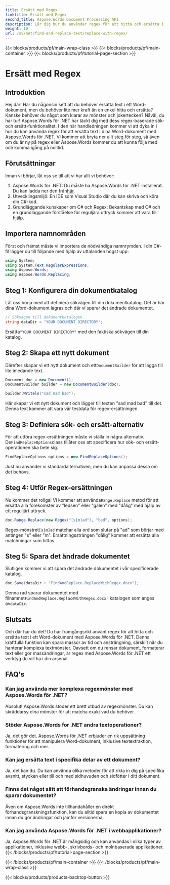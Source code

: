 ```yaml
---
title: Ersätt med Regex
linktitle: Ersätt med Regex
second_title: Aspose.Words Document Processing API
description: Lär dig hur du använder regex för att hitta och ersätta i Word-dokument med Aspose.Words för .NET. Följ vår detaljerade, steg-för-steg-guide för att bemästra textmanipulation.
weight: 10
url: /sv/net/find-and-replace-text/replace-with-regex/
---
```


{{< blocks/products/pf/main-wrap-class >}}
{{< blocks/products/pf/main-container >}}
{{< blocks/products/pf/tutorial-page-section >}}

# Ersätt med Regex

## Introduktion

Hej där! Har du någonsin sett att du behöver ersätta text i ett Word-dokument, men du behöver lite mer kraft än en enkel hitta och ersätta? Kanske behöver du något som klarar av mönster och jokertecken? Nåväl, du har tur! Aspose.Words för .NET har täckt dig med dess regex-baserade sök- och ersätt-funktionalitet. I den här handledningen kommer vi att dyka in i hur du kan använda regex för att ersätta text i dina Word-dokument med Aspose.Words för .NET. Vi kommer att bryta ner allt steg för steg, så även om du är ny på regex eller Aspose.Words kommer du att kunna följa med och komma igång på nolltid.

## Förutsättningar

Innan vi börjar, låt oss se till att vi har allt vi behöver:
1. Aspose.Words för .NET: Du måste ha Aspose.Words för .NET installerat. Du kan ladda ner den från[här](https://releases.aspose.com/words/net/).
2. Utvecklingsmiljö: En IDE som Visual Studio där du kan skriva och köra din C#-kod.
3. Grundläggande kunskaper om C# och Regex: Bekantskap med C# och en grundläggande förståelse för reguljära uttryck kommer att vara till hjälp.

## Importera namnområden

Först och främst måste vi importera de nödvändiga namnrymden. I din C#-fil lägger du till följande med hjälp av uttalanden högst upp:

```csharp
using System;
using System.Text.RegularExpressions;
using Aspose.Words;
using Aspose.Words.Replacing;
```

## Steg 1: Konfigurera din dokumentkatalog

Låt oss börja med att definiera sökvägen till din dokumentkatalog. Det är här dina Word-dokument lagras och där vi sparar det ändrade dokumentet.

```csharp
// Sökvägen till dokumentkatalogen.
string dataDir = "YOUR DOCUMENT DIRECTORY";
```

 Ersätta`"YOUR DOCUMENT DIRECTORY"` med den faktiska sökvägen till din katalog.

## Steg 2: Skapa ett nytt dokument

 Därefter skapar vi ett nytt dokument och ett`DocumentBuilder` för att lägga till lite inledande text.

```csharp
Document doc = new Document();
DocumentBuilder builder = new DocumentBuilder(doc);

builder.Writeln("sad mad bad");
```

Här skapar vi ett nytt dokument och lägger till texten "sad mad bad" till det. Denna text kommer att vara vår testdata för regex-ersättningen.

## Steg 3: Definiera sök- och ersätt-alternativ

 För att utföra regex-ersättningen måste vi ställa in några alternativ. De`FindReplaceOptions`class tillåter oss att specificera hur sök- och ersätt-operationen ska bete sig.

```csharp
FindReplaceOptions options = new FindReplaceOptions();
```

Just nu använder vi standardalternativen, men du kan anpassa dessa om det behövs.

## Steg 4: Utför Regex-ersättningen

 Nu kommer det roliga! Vi kommer att använda`Range.Replace` metod för att ersätta alla förekomster av "ledsen" eller "galen" med "dålig" med hjälp av ett reguljärt uttryck.

```csharp
doc.Range.Replace(new Regex("[s|m]ad"), "bad", options);
```

 Regex-mönstret`[s|m]ad` matchar alla ord som slutar på "ad" som börjar med antingen "s" eller "m". Ersättningssträngen "dålig" kommer att ersätta alla matchningar som hittas.

## Steg 5: Spara det ändrade dokumentet

Slutligen kommer vi att spara det ändrade dokumentet i vår specificerade katalog.

```csharp
doc.Save(dataDir + "FindAndReplace.ReplaceWithRegex.docx");
```

 Denna rad sparar dokumentet med filnamnet`FindAndReplace.ReplaceWithRegex.docx` i katalogen som anges av`dataDir`.

## Slutsats

Och där har du det! Du har framgångsrikt använt regex för att hitta och ersätta text i ett Word-dokument med Aspose.Words för .NET. Denna kraftfulla funktion kan spara massor av tid och ansträngning, särskilt när du hanterar komplexa textmönster. Oavsett om du rensar dokument, formaterar text eller gör massändringar, är regex med Aspose.Words för .NET ett verktyg du vill ha i din arsenal.

## FAQ's

### Kan jag använda mer komplexa regexmönster med Aspose.Words för .NET?  
Absolut! Aspose.Words stöder ett brett utbud av regexmönster. Du kan skräddarsy dina mönster för att matcha exakt vad du behöver.

### Stöder Aspose.Words for .NET andra textoperationer?  
Ja, det gör det. Aspose.Words för .NET erbjuder en rik uppsättning funktioner för att manipulera Word-dokument, inklusive textextraktion, formatering och mer.

### Kan jag ersätta text i specifika delar av ett dokument?  
Ja, det kan du. Du kan använda olika metoder för att rikta in dig på specifika avsnitt, stycken eller till och med sidhuvuden och sidfötter i ditt dokument.

### Finns det något sätt att förhandsgranska ändringar innan du sparar dokumentet?  
Även om Aspose.Words inte tillhandahåller en direkt förhandsgranskningsfunktion, kan du alltid spara en kopia av dokumentet innan du gör ändringar och jämför versionerna.

### Kan jag använda Aspose.Words för .NET i webbapplikationer?  
Ja, Aspose.Words för .NET är mångsidig och kan användas i olika typer av applikationer, inklusive webb-, skrivbords- och molnbaserade applikationer.
{{< /blocks/products/pf/tutorial-page-section >}}

{{< /blocks/products/pf/main-container >}}
{{< /blocks/products/pf/main-wrap-class >}}

{{< blocks/products/products-backtop-button >}}
